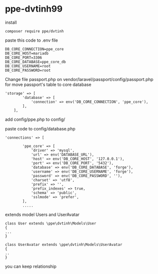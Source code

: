 # ppe-dvtinh99

install 
````
composer require ppe/dvtinh
````
paste this code to .env file
````
DB_CORE_CONNECTION=ppe_core
DB_CORE_HOST=mariadb
DB_CORE_PORT=3306
DB_CORE_DATABASE=ppe_core_db
DB_CORE_USERNAME=root
DB_CORE_PASSWORD=root

````
Change file passport.php on
vendor/laravel/passport/config/passport.php
for move passport's table to core database

````
'storage' => [
        'database' => [
            'connection' => env('DB_CORE_CONNECTION', 'ppe_core'),
        ],
    ],
````
add config/ppe.php to config/

paste code to config/database.php
````
'connections' => [

        'ppe_core' => [
            'driver' => 'mysql',
            'url' => env('DATABASE_URL'),
            'host' => env('DB_CORE_HOST', '127.0.0.1'),
            'port' => env('DB_CORE_PORT', '5432'),
            'database' => env('DB_CORE_DATABASE', 'forge'),
            'username' => env('DB_CORE_USERNAME', 'forge'),
            'password' => env('DB_CORE_PASSWORD', ''),
            'charset' => 'utf8',
            'prefix' => '',
            'prefix_indexes' => true,
            'schema' => 'public',
            'sslmode' => 'prefer',
        ],
        .....
````

extends model Users and UserAvatar
````
class User extends \ppe\dvtinh\Models\User
{
...
}
````

````
class UserAvatar extends \ppe\dvtinh\Models\UserAvatar
{
..
}
````
you can keep relationship 
